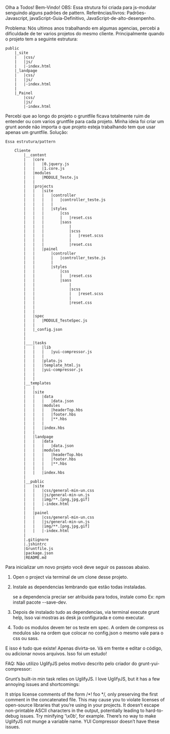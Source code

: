 Olha a Todos! Bem-Vindo!
	OBS: Essa strutura foi criada para js-modular  senguindo alguns padrões de pattern.
		Referências/livros:  Padrões-Javascript, javaScript-Guia-Definitivo, JavaScript-de-alto-desenpenho.    

Problema:
	Nós ultimos anos trabalhando em algumas agencias, percebi a dificuldade de ter varios projetos do mesmo cliente. 
	Principalmente quando o projeto tem a seguinte estrutura:

	public
		|_site 
		|	|css/
		|  	|js/
		|  	|-index.html
		|_landpage
		|	|css/
		|	|js/
		|	|-index.html
		|
		|_Painel
			|css/
			|js/
			|-index.html

Percebi que ao longo do projeto o gruntfile ficava totalmente ruim de entender ou com varios gruntfile para cada projeto.
Minha ideia foi criar um grunt aonde não importa o que projeto esteja trabalhando tem que usar apenas um gruntfile.
Solução:

	Essa estrutura/pattern  

		Cliente
			|__content
			|	|core
			|	|	|0.jquery.js
			|	|	|1.core.js
			|	|modules
			|	|	|MODULE_Teste.js
			|	|
			|	|projects
			|	|	|site
			|	|	|	|controller
			|	|	|	|	|controller_teste.js
			|	|	|	|	
			|	|	|	|styles
			|	|	|		|css
			|	|	|		|	|reset.css
			|	|	|		|sass
			|	|	|			|
			|	|	|			|scss
			|	|	|			|	|reset.scss
			|	|	|			|
			|	|	|			|reset.css
			|	|	|painel
			|	|		|controller
			|	|		|	|controller_teste.js
			|	|		|	
			|	|		|styles
			|	|			|css
			|	|			|	|reset.css
			|	|			|sass
			|	|				|
			|	|				|scss
			|	|				|	|reset.scss
			|	|				|
			|	|				|reset.css
			|	|
			|	|
			|	|spec
			|	|	|MODULE_TesteSpec.js
			|	|
			|	|_config.json
			|	
			|	
			|___|tasks
			|	|	|lib
			|	|	|	|yui-compressor.js
			|	|	|	
			|	|	|plato.js
			|	|	|template_html.js
			|	|	|yui-compressor.js
			|	|
			|	|
			|__templates
			|	|
			|	|site
			|	|	|data
			|	|	|	|data.json
			|	|	|modules
			|	|	|	|headerTop.hbs
			|	|	|	|footer.hbs	
			|	|	|	|**.hbs
			|	|	|	
			|	|	|index.hbs
			|	|	
			|	|landpage	
			|	|	|data
			|	|	|	|data.json
			|	|	|modules
			|	|	|	|headerTop.hbs
			|	|	|	|footer.hbs	
			|	|	|	|**.hbs
			|	|	|	
			|	|	|index.hbs
			|
			|__public
			|	|site
			|	|	|css/general-min-un.css
			|	|	|js/general-min-un.js	
			|	|	|img/**.[png,jpg,gif]
			|	|	|-index.html
			|	|
			|	|painel
			|	|	|css/general-min-un.css
			|	|	|js/general-min-un.js	
			|	|	|img/**.[png,jpg,gif]
			|	|	|-index.html
			|
			|.gitignore
			|.jshintrc
			|Gruntfile.js
			|package.json
			|README.md



		





Para inicializar um novo projeto você deve seguir os passoas abaixo.

1) Open o project via terminal de um clone desse projeto.

2) Instale as dependencias lembrando que estão todas instaladas.
	
	se a dependencia preciar ser atribuida para todos, instale como Ex: npm install pacote --save-dev.

3) Depois de instalado tudo as dependencias, via terminal execute grunt help, Isso vai mostras as desk ja configurada e como  executar.


4) Todo os modulos devem ter os teste em spec. A ordem de compress os modulos são na ordem que colocar no config.json
o mesmo vale para o css ou sass. 


E isso é tudo que existe! Apenas divirta-se. Vá em frente e editar o código,
ou adicionar novos arquivos. Isso foi um estudo!



FAQ:  Não utilizo UglifyJS pelos motivo descrito pelo criador do grunt-yui-compressor:

Grunt’s built-in min task relies on UglifyJS. I love UglifyJS, but it has a few annoying issues and shortcomings:

It strips license comments of the form /*! foo */, only preserving the first comment in the concatenated file. This may cause you to violate licenses of open-source libraries that you’re using in your projects.
It doesn’t escape non-printable ASCII characters in the output, potentially leading to hard-to-debug issues. Try minifying '\x0b', for example.
There’s no way to make UglifyJS not munge a variable name.
YUI Compressor doesn’t have these issues.

